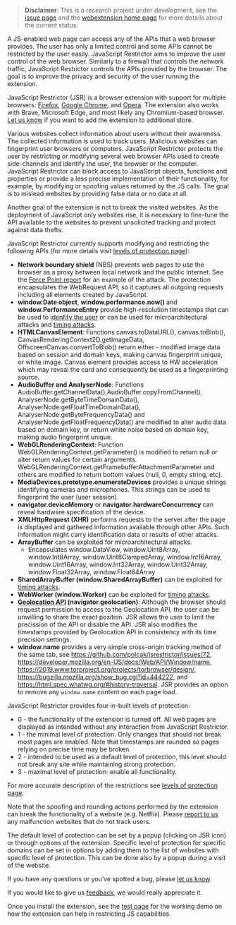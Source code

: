 > **Disclaimer**: This is a research project under development, see the [issue page](https://github.com/polcak/jsrestrictor/issues) and the [webextension home page](https://polcak.github.io/jsrestrictor/) for more details about the current status.

A JS-enabled web page can access any of the APIs that a web browser provides. The user has only a limited control and some APIs cannot be restricted by the user easily. JavaScript Restrictor aims to improve the user control of the web browser. Similarly to a firewall that controls the network traffic, JavaScript Restrictor controls the APIs provided by the browser. The goal is to improve the privacy and security of the user running the extension.

JavaScript Restrictor (JSR) is a browser extension with support for multiple browsers: [Firefox](https://addons.mozilla.org/cs/firefox/addon/javascript-restrictor/), [Google Chrome](https://chrome.google.com/webstore/detail/javascript-restrictor/ammoloihpcbognfddfjcljgembpibcmb), and [Opera](https://addons.opera.com/en/extensions/details/javascript-restrictor/). The extension also works with Brave, Microsoft Edge, and most likely any Chromium-based browser. [Let us know](https://github.com/polcak/jsrestrictor/issues) if you want to add the extension to additional store.

Various websites collect information about users without their awareness. The collected information is used to track users. Malicious websites can fingerprint user browsers or computers. JavaScript Restrictor protects the user by restricting or modifying several web browser APIs used to create side-channels and identify the user, the browser or the computer. JavaScript Restrictor can block access to JavaScript objects, functions and properties or provide a less precise implementation of their functionality, for example, by modifying or spoofing values returned by the JS calls. The goal is to mislead websites by providing false data or no data at all.

Another goal of the extension is not to break the visited websites. As the deployment of JavaScript only websites rise, it is necessary to fine-tune the API available to the websites to prevent unsolicited tracking and protect against data thefts.

JavaScript Restrictor currently supports modifying and restricting the following APIs (for more details visit [levels of protection page](https://polcak.github.io/jsrestrictor/levels.html)):

* **Network boundary shield** (NBS) prevents web pages to use the browser as a proxy between local network and the public Internet. See the [Force Point report](https://www.forcepoint.com/sites/default/files/resources/files/report-attacking-internal-network-en_0.pdf) for an example of the attack. The protection encapsulates the WebRequest API, so it captures all outgoing requests including all elements created by JavaScript.
* **window.Date object**, **window.performance.now()** and **window.PerformanceEntry** provide high-resolution timestamps that can be used to [idenfity the user](http://www.jucs.org/jucs_21_9/clock_skew_based_computer) or can be used for microarchitectural attacks and [timing attacks](https://lirias.kuleuven.be/retrieve/389086).
* **HTMLCanvasElement**:  Functions canvas.toDataURL(), canvas.toBlob(), CanvasRenderingContext2D.getImageData, OffscreenCanvas.convertToBlob() return either - modified image data based on session and domain keys, making canvas fingerprint unique, or white image. Canvas element provides access to HW acceleration which may reveal the card and consequently be used as a fingerprinting source.
* **AudioBuffer and AnalyserNode**:  Functions AudioBuffer.getChannelData(),AudioBuffer.copyFromChannel(), AnalyserNode.getByteTimeDomainData(), AnalyserNode.getFloatTimeDomainData(), AnalyserNode.getByteFrequencyData() and AnalyserNode.getFloatFrequencyData() are modified to alter audio data based on domain key, or return white noise based on domain key, making audio fingerprint unique.
* **WebGLRenderingContext**: Function WebGLRenderingContext.getParameter() is modified to return null or alter return values for certain arguments. WebGLRenderingContext.getFramebufferAttachmentParameter and others are modified to return bottom values (null, 0, empty string, etc).
* **MediaDevices.prototype.enumerateDevices** provides a unique strings identifying cameras and
	microphones. This strings can be used to fingerprint the user (user session).
* **navigator.deviceMemory** or **navigator.hardwareConcurrency** can reveal hardware specification of the device.
* **XMLHttpRequest (XHR)** performs requests to the server after the page is displayed and gathered information available through other APIs. Such information might carry identification data or results of other attacks.
* **ArrayBuffer** can be exploited for microarchitectural attacks.
    * Encapsulates window.DataView, window.Uint8Array, window.Int8Array, window.Uint8ClampedArray, window.Int16Array, window.Uint16Array, window.Int32Array, window.Uint32Array, window.Float32Array, window.Float64Array
* **SharedArrayBuffer (window.SharedArrayBuffer)** can be exploited for [timing attacks](https://graz.pure.elsevier.com/de/publications/fantastic-timers-and-where-to-find-them-high-resolution-microarch).
* **WebWorker (window.Worker)** can be exploited for [timing attacks](https://graz.pure.elsevier.com/de/publications/practical-keystroke-timing-attacks-in-sandboxed-javascript).
* **[Geolocation API](https://www.w3.org/TR/geolocation-API/) (navigator.geolocation)**: Although
	the browser should request permission to access to the Geolocation API, the user can be unwilling
	to share the exact position. JSR allows the user to limit the precission of the API or disable the
	API. JSR also modifies the timestamps provided by Geolocation API in consistency with its time
	precision settings.
* **window.name** provides a very simple cross-origin tracking method of the same tab, see https://github.com/polcak/jsrestrictor/issues/72, https://developer.mozilla.org/en-US/docs/Web/API/Window/name,	https://2019.www.torproject.org/projects/torbrowser/design/,	https://bugzilla.mozilla.org/show_bug.cgi?id=444222, and https://html.spec.whatwg.org/#history-traversal. JSR provides an option to remove any `window.name` content on each page load.

JavaScript Restrictor provides four in-built levels of protection:

* 0 - the functionality of the extension is turned off. All web pages are displayed as intended without any interaction from JavaScript Restrictor.
* 1 - the minimal level of protection. Only changes that should not break most pages are enabled.
	Note that timestamps are rounded so pages relying on precise time may be broken.
* 2 - intended to be used as a default level of protection, this level should not break any site
	while maintaining strong protection.
* 3 - maximal level of protection: enable all functionality.

For more accurate description of the restrictions see [levels of protection page](https://polcak.github.io/jsrestrictor/levels.html).

Note that the spoofing and rounding actions performed by the extension can break the functionality of a website (e.g. Netflix). Please [report to us](https://github.com/polcak/jsrestrictor/issues) any malfunction websites that do not track users.

The default level of protection can be set by a popup (clicking on JSR icon) or through options of the extension. Specific level of protection for specific domains can be set in options by adding them to the list of websites with specific level of protection. This can be done also by a popup during a visit of the website.

If you have any questions or you’ve spotted a bug, please [let us know](https://github.com/polcak/jsrestrictor/issues).

If you would like to give us [feedback](https://github.com/polcak/jsrestrictor/issues), we would really appreciate it.

Once you install the extension, see the [test page](test/test.html) for the working demo on how the
extension can help in restricting JS capabilities.
